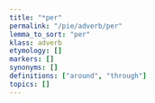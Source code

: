 ```yaml
---
title: "*per"
permalink: "/pie/adverb/per"
lemma_to_sort: "per"
klass: adverb
etymology: []
markers: []
synonyms: []
definitions: ["around", "through"]
topics: []
---
```

